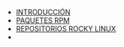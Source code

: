 - [INTRODUCCIÓN](https://es.wikipedia.org/wiki/Rocky_Linux)
- [PAQUETES RPM](https://es.wikipedia.org/wiki/RPM_Package_Manager)
- [REPOSITORIOS ROCKY LINUX](https://wiki.rockylinux.org/rocky/repo/)
- [](https://www.linuxtotal.com.mx/index.php?cont=info_admon_020)
